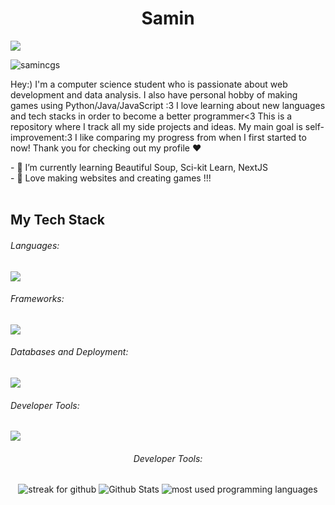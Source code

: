<h1 align="center">Samin</h1>
<a href="https://git.io/typing-svg"><img src="https://readme-typing-svg.demolab.com?font=Nunito+One&size=28&duration=750&pause=1000&color=F30043&background=F346F200&vCenter=true&width=600&height=40&lines=Aspiring+Web+Developer;Pygame+Lover;React+Enthusiast;Knowledge+Seeker;Hard+Worker;" /></a>
<p align="left"> <img src="https://komarev.com/ghpvc/?username=samincgs&label=Profile%20views&color=0e75b6&style=flat" alt="samincgs" /> </p>
<p align="left"> Hey:) I'm a computer science student who is passionate about web development and data analysis. I also have personal hobby of making games using Python/Java/JavaScript :3 I love learning about new languages and tech stacks in order to become a better programmer<3 This is a repository where I track all my side projects and ideas. My main goal is self-improvement:3 I like comparing my progress from when I first started to now! Thank you for checking out my profile ❤️</p>
- 🌱 I’m currently learning Beautiful Soup, Sci-kit Learn, NextJS <br/>
- 💬 Love making websites and creating games !!! <br/>
<br/>


  ## My Tech Stack

  <div>
    <h6>Languages: </h6>
    <!------------ Languages ----------------->
    <p >
      <a href="https://skillicons.dev">
        <img src="https://skillicons.dev/icons?i=js,ts,nodejs,py,java,html,css,c" />
      </a>
    </p>
    <h6>Frameworks: </h6>
    <!---------------------- Frameworks ---------------------->
    <p >
      <a href="https://skillicons.dev">
        <img src="https://skillicons.dev/icons?i=react,nextjs,tailwind,express,spring,selenium" />
      </a>
    </p>
    <h6>Databases and Deployment: </h6>
    <!---------------------- Database & Deployment ---------------------->
    <p >
      <a href="https://skillicons.dev">
        <img src="https://skillicons.dev/icons?i=mongodb,prisma,mysql,postman,vercel,netlify,heroku" />
      </a>
    </p>
    <h6>Developer Tools: </h6>
    <!---------------------- Development Tools ---------------------->
    <p >
      <a href="https://skillicons.dev">
        <img src="https://skillicons.dev/icons?i=linux,vscode,eclipse,git,github,figma,discord," />
      </a>
    </p>
  </div>


<h6 align="center">Developer Tools: </h6>
 <div align="center">
    <img
      title="🔥 Get streak stats for your profile at git.io/streak-stats"
      alt="streak for github"
      src="https://streak-stats.demolab.com/?user=samincgs&theme=github&hide_border=true"
    />
    <img
      alt="Github Stats"
      src="https://denvercoder1-github-readme-stats.vercel.app/api/?username=samincgs&show_icons=true&include_all_commits=true&count_private=true&theme=great-gatsby&hide_border=true&bg_color=1F222E&title_color=F3A852&icon_color=F3A852"
    />
    <img
      alt="most used programming languages"
      src="https://denvercoder1-github-readme-stats.vercel.app/api/top-langs/?username=araf821&langs_count=8&layout=compact&theme=github&hide_border=true&bg_color=1F222E&title_color=F3A852&icon_color=F3A852&hide=Jupyter%20Notebook,Roff"
    />
  </div>
